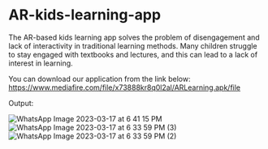 # AR-kids-learning-app
The AR-based kids learning app solves the problem of disengagement and lack of interactivity in traditional learning methods. Many children struggle to stay engaged with textbooks and lectures, and this can lead to a lack of interest in learning.

You can download our application from the link below:
https://www.mediafire.com/file/x73888kr8q0l2al/ARLearning.apk/file

Output:


![WhatsApp Image 2023-03-17 at 6 41 15 PM](https://user-images.githubusercontent.com/73380805/226100397-1bccc976-903b-46b1-bbb8-f9087199e813.jpeg)
![WhatsApp Image 2023-03-17 at 6 33 59 PM (3)](https://user-images.githubusercontent.com/73380805/226100434-fb7d2445-1b30-4934-8b4c-09c3087d5943.jpeg)
![WhatsApp Image 2023-03-17 at 6 33 59 PM (2)](https://user-images.githubusercontent.com/73380805/226100511-58183fd6-1b0c-4b50-a9f6-b510ec30ba63.jpeg)


